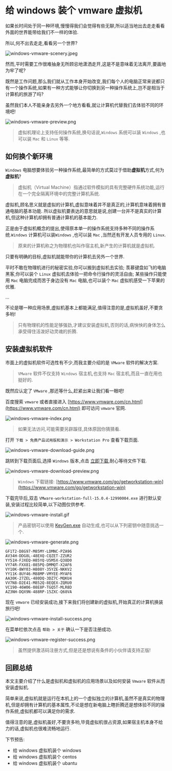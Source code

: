 # 给 windows 装个 vmware 虚拟机

如果长时间处于同一种环境,慢慢得我们会觉得有些无聊,所以适当地出去走走看看外面的世界能带给我们不一样的体验.

所以,何不出去走走,看看另一个世界?

![windows-vmware-scenery.jpeg](./images/windows-vmware-scenery.jpeg)

然而,平时需要工作很难抽身无所顾忌地潇洒走开,这是不是意味着无法离开,要画地为牢了呢?

既然是工作问题,那么我们就从工作本身开始改变,我们每个人的电脑正常来说都只有一个操作系统,如果有一种方式能够让你切换到另一种操作系统上,岂不是相当于计算机的旅游了吗?

虽然我们本人不能亲身去另外一个地方看看,就让计算机代替我们去体验不同的环境吧!

![windows-vmware-preview.png](./images/windows-vmware-preview.png)

> 虚拟机理论上支持任何操作系统,换句话说,`Windows` 系统可以装 `Windows` ,也可以装 `Mac` 和 `Linux` 等等.

## 如何换个新环境

`Windows` 电脑想要体验另一种操作系统,最简单的方式莫过于借助**虚拟机**方式,何为**虚拟机**?

> 虚拟机（Virtual Machine）指通过软件模拟的具有完整硬件系统功能,运行在一个完全隔离环境中的完整计算机系统.

虚拟机,顾名思义就是虚拟的计算机,虚拟意味着并不是真正的,计算机意味着拥有普通电脑的基本功能.
所以虚拟机要表达的意思就是说,创建一台并不是真实的计算机,但这种计算机却拥有普通计算机的基本能力.

正是由于虚拟机概念的提出,使得原本单一的操作系统支持多种不同的操作系统.`Windows` 计算机可以装`Windows` ,也可以装 `Mac` ,当然还有开发人员专用的 `Linux`.

> 原来的计算机称之为物理机也叫作宿主机,新产生的计算机就是虚拟机.

只要有明确的目标,虚拟机就能带你的计算机去另外一个世界.

平时不敢在物理机进行的秘密实验,你可以搬到虚拟机去实验;
羡慕键盘如飞的电脑黑客,你可以装个 `Linux` 虚拟机去体验一把命令行操作的灵活自由;
某些操作只能使用 `Mac` 电脑完成而苦于身边没有 `Mac` 电脑,也可以装个 `Mac` 虚拟机感受一下苹果的优雅.

...

不论是哪一种应用场景,虚拟机基本上都能满足,值得注意的是,虚拟机虽好,不要贪多哟!

> 只有物理机的性能足够强劲,才建议安装虚拟机,否则的话,病怏怏的身体怎么承受得住活泼好动灵魂的折腾.

## 安装虚拟机软件

市面上的虚拟机软件可选性有不少,而我主要介绍的是 `VMware` 软件的解决方案.

> `VMware` 软件不仅支持 `Windows` 宿主机,也支持 `Mac` 宿主机,而且一直在用也挺好的.

既然应认定了 `VMware` ,那还等什么,赶紧出来让我们看一眼吧!

百度搜索 `vmware` 或者直接进入 [https://www.vmware.com/cn.html](https://www.vmware.com/cn.html) 即可访问 `vmware` 官网.

![windows-vmware-index.png](./images/windows-vmware-index.png)

> 如果无法访问,可能需要另辟蹊径,具体原因你猜猜看.

打开 `下载 > 免费产品试用版和演示 > Workstation Pro` 查看下载页面.

![windows-vmware-download-guide.png](./images/windows-vmware-download-guide.png)

跳转到下载页面后,选择 `Windows` 版本,点击 [立即下载](https://www.vmware.com/go/getworkstation-win),耐心等待文件下载.

![windows-vmware-download-preview.png](./images/windows-vmware-download-preview.png)

> `Windows` 下载链接: [https://www.vmware.com/go/getworkstation-win](https://www.vmware.com/go/getworkstation-win)

下载完毕后,双击 `VMware-workstation-full-15.0.4-12990004.exe` 进行默认安装,安装过程比较简单,以下动图仅供参考.

![windows-vmware-install.gif](./images/windows-vmware-install.gif)

> 产品密钥可以使用 [KeyGen.exe](./KeyGen.exe) 自动生成,也可以从下列密钥中随意挑选一个.

![windows-vmware-generate.png](./images/windows-vmware-generate.png)

```
GF1T2-D8G97-M85MY-LDMNC-PZA96
AV34H-DDG8L-48EXQ-CQZET-ZZUR2
YY51H-FJXEQ-H85YQ-U5M5X-Q38D0
VY74R-FXX81-085PQ-DMMQT-X2AF6
VY10K-8WY03-H808Y-35YZE-NKKV2
YY11K-8UY46-M88MP-VMYEE-MYAF6
AA30K-27ZEL-480DQ-3DZ7C-MQKU4
VV7N8-D2E41-M852Q-8EQEX-ZQRU0
VC190-46W06-08E8P-TGQ5T-MLR8D
AZ3NH-DQX9N-488RP-15ZXC-Q68VA
```

现在 `vmware` 已经安装成功,接下来我们将创建新的虚拟机,开始真正的计算机换装旅行吧!

![windows-vmware-install-success.png](./images/windows-vmware-install-success.png)

在菜单栏依次点击 `帮助 > 关于` 确认一下是否注册成功.

![windows-vmware-register-success.png](./images/windows-vmware-register-success.png)

> 虽然提供激活码注册方式,但是还是想说有条件的小伙伴请支持正版!

## 回顾总结

本文主要介绍了什么是虚拟机和虚拟机的应用场景以及如何安装 `Vmware` 软件从而安装虚拟机.

简单来说,虚拟机就是运行在本机上的一个虚拟独立的计算机,虽然不是真实的物理机,但是却拥有计算机的基本属性,不论是想在新电脑上瞎折腾还是想体验不同的操作系统,虚拟机都可以满足你的需求.

值得注意的是,虚拟机虽好,不要贪多哟,毕竟虚拟机很占资源,如果宿主机本身不给力的话,虚拟机也很难流畅地运行.

下节预告:

-  给 windows 虚拟机装个 windows
-  给 windows 虚拟机装个 centos
-  给 windows 虚拟机装个 ubantu
        